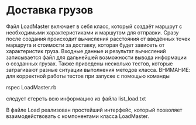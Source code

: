 # Доставка грузов
  Файл LoadMaster включает в себя класс, который создаёт маршрут с необходимыми характеристиками и маршутом для отправки. Сразу после создания происходит вычисления расстояния от введённых точек маршрута и стоимости за доставку, которая будет зависеть от характеристик груза. Входные данные и результат вычислений записывается файл для дальнейшей возможности вывода информации о созданных грузах. Также приведены несколько тестов, которые затрагивают разные ситуации выполнения методов класса.
ВНИМАНИЕ: для корректной работы тестов при запуске с помощью команды

rspec LoadMaster.rb

следует стереть всю информацию из файла list_load.txt
  
  В файле Load реализован простейший интерфейс, который позволяет взаимодействовать с компонентами класса LoadMaster.
